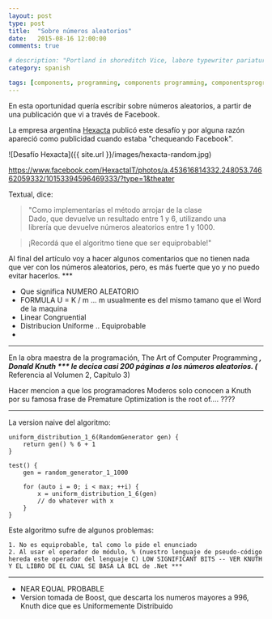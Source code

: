 ```yaml
---
layout: post
type: post
title:  "Sobre números aleatorios"
date:   2015-08-16 12:00:00
comments: true

# description: "Portland in shoreditch Vice, labore typewriter pariatur hoodie fap sartorial Austin. Pinterest literally occupy Schlitz forage."
category: spanish

tags: [components, programming, components programming, componentsprogramming, stepanov, knuth, stroustrup, generic, genericprogramming, generic programming, genericity, concepts, math, mathematics, elements, eop, contracts, performance, c++, cpp, c, java, dotnet, c#, csharp, python, ruby, javascript, haskell, dlang, rust, golang, eiffel, templates, metaprogramming, book, fmgp, smalltalk, fortran, algol, simula, method, procedure, routine, function, history]
---
```


En esta oportunidad quería escribir sobre números aleatorios, a partir de una publicación que vi a través de Facebook.

La empresa argentina [Hexacta](http://www.hexacta.com/) publicó este desafío y por alguna razón apareció como publicidad cuando estaba "chequeando Facebook".

![Desafío Hexacta]({{ site.url }}/images/hexacta-random.jpg)

https://www.facebook.com/HexactaIT/photos/a.453616814332.248053.74662059332/10153394596469333/?type=1&theater

Textual, dice:

> "Como implementarías el método arrojar de la clase  
Dado, que devuelve un resultado entre 1 y 6, utilizando una  
librería que devuelve números aleatorios entre 1 y 1000.  
  
> ¡Recordá que el algoritmo tiene que ser equiprobable!"

Al final del artículo voy a hacer algunos comentarios que no tienen nada que ver con los números aleatorios, pero, es más fuerte que yo y no puedo evitar hacerlos. ***

- Que significa NUMERO ALEATORIO
- FORMULA U = K / m ... m usualmente es del mismo tamano que el Word de la maquina
- Linear Congruential
- Distribucion Uniforme .. Equiprobable
- 


***
En la obra maestra de la programación, The Art of Computer Programming ***, Donald Knuth *** le decica casi 200 páginas a los números aleatorios. (*** Referencia al Volumen 2, Capítulo 3)

Hacer mencion a que los programadores Moderos solo conocen a Knuth por su famosa frase de Premature Optimization is the root of.... ????

***

La version naive del algoritmo:
	
	uniform_distribution_1_6(RandomGenerator gen) {
		return gen() % 6 + 1	
	}

	test() {
		gen = random_generator_1_1000

		for (auto i = 0; i < max; ++i) {
			x = uniform_distribution_1_6(gen)
			// do whatever with x
		}
	}
	

Este algoritmo sufre de algunos problemas:

	1. No es equiprobable, tal como lo pide el enunciado
	2. Al usar el operador de módulo, % (nuestro lenguaje de pseudo-código hereda este operador del lenguaje C) LOW SIGNIFICANT BITS -- VER KNUTH Y EL LIBRO DE EL CUAL SE BASA LA BCL de .Net ***


---

- NEAR EQUAL PROBABLE
- Version tomada de Boost, que descarta los numeros mayores a 996, Knuth dice que es Uniformemente Distribuido